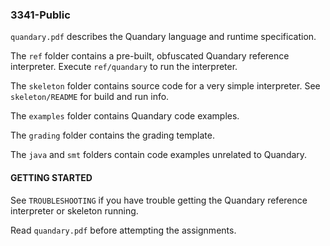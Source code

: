 ### 3341-Public

`quandary.pdf` describes the Quandary language and runtime specification.

The `ref` folder contains a pre-built, obfuscated Quandary reference interpreter. Execute `ref/quandary` to run the interpreter.

The `skeleton` folder contains source code for a very simple interpreter. See `skeleton/README` for build and run info.

The `examples` folder contains Quandary code examples.

The `grading` folder contains the grading template.

The `java` and `smt` folders contain code examples unrelated to Quandary.

#### GETTING STARTED

See `TROUBLESHOOTING` if you have trouble getting the Quandary reference interpreter or skeleton running.

Read `quandary.pdf` before attempting the assignments.
